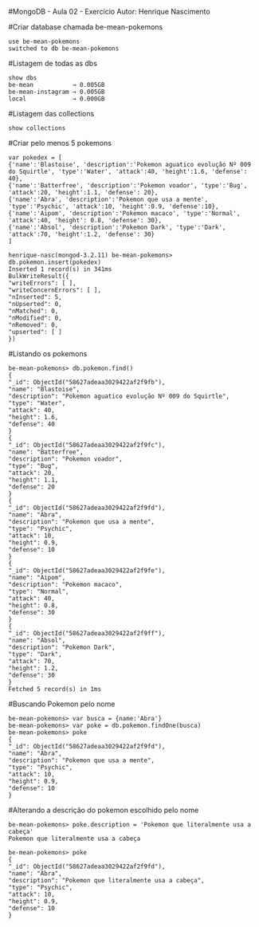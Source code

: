 #MongoDB - Aula 02 - Exercício
Autor: Henrique Nascimento

#Criar database chamada be-mean-pokemons
    
    use be-mean-pokemons
    switched to db be-mean-pokemons
    
#Listagem de todas as dbs

    
    show dbs
    be-mean           → 0.005GB
    be-mean-instagram → 0.005GB
    local             → 0.000GB
    

#Listagem das collections

    show collections

#Criar pelo menos 5 pokemons
    
    var pokedex = [
	{'name':'Blastoise', 'description':'Pokemon aguatico evolução Nº 009 do Squirtle', 'type':'Water', 'attack':40, 'height':1.6, 'defense': 40},
	{'name':'Batterfree', 'description':'Pokemon voador', 'type':'Bug', 'attack':20, 'height':1.1, 'defense': 20},
	{'name':'Abra', 'description':'Pokemon que usa a mente', 'type':'Psychic', 'attack':10, 'height':0.9, 'defense':10},
	{'name':'Aipom', 'description':'Pokemon macaco', 'type':'Normal', 'attack':40, 'height': 0.8, 'defense': 30},
	{'name':'Absol', 'description':'Pokemon Dark', 'type':'Dark', 'attack':70, 'height':1.2, 'defense': 30}
	]

    henrique-nasc(mongod-3.2.11) be-mean-pokemons> db.pokemon.insert(pokedex)
    Inserted 1 record(s) in 341ms
    BulkWriteResult({
    "writeErrors": [ ],
    "writeConcernErrors": [ ],
    "nInserted": 5,
    "nUpserted": 0,
    "nMatched": 0,
    "nModified": 0,
    "nRemoved": 0,
    "upserted": [ ]
    })

    
#Listando os pokemons

    
    be-mean-pokemons> db.pokemon.find()
    {
    "_id": ObjectId("58627adeaa3029422af2f9fb"),
    "name": "Blastoise",
    "description": "Pokemon aguatico evolução Nº 009 do Squirtle",
    "type": "Water",
    "attack": 40,
    "height": 1.6,
    "defense": 40
    }
    {
    "_id": ObjectId("58627adeaa3029422af2f9fc"),
    "name": "Batterfree",
    "description": "Pokemon voador",
    "type": "Bug",
    "attack": 20,
    "height": 1.1,
    "defense": 20
    }
    {
    "_id": ObjectId("58627adeaa3029422af2f9fd"),
    "name": "Abra",
    "description": "Pokemon que usa a mente",
    "type": "Psychic",
    "attack": 10,
    "height": 0.9,
    "defense": 10
    }
    {
    "_id": ObjectId("58627adeaa3029422af2f9fe"),
    "name": "Aipom",
    "description": "Pokemon macaco",
    "type": "Normal",
    "attack": 40,
    "height": 0.8,
    "defense": 30
    }
    {
    "_id": ObjectId("58627adeaa3029422af2f9ff"),
    "name": "Absol",
    "description": "Pokemon Dark",
    "type": "Dark",
    "attack": 70,
    "height": 1.2,
    "defense": 30
    }
    Fetched 5 record(s) in 1ms
   
#Buscando Pokemon pelo nome

    be-mean-pokemons> var busca = {name:'Abra'}
    be-mean-pokemons> var poke = db.pokemon.findOne(busca)
    be-mean-pokemons> poke
    {
    "_id": ObjectId("58627adeaa3029422af2f9fd"),
    "name": "Abra",
    "description": "Pokemon que usa a mente",
    "type": "Psychic",
    "attack": 10,
    "height": 0.9,
    "defense": 10
    }


#Alterando a descrição do pokemon escolhido pelo nome

    be-mean-pokemons> poke.description = 'Pokemon que literalmente usa a cabeça'
    Pokemon que literalmente usa a cabeça

    be-mean-pokemons> poke
    {
    "_id": ObjectId("58627adeaa3029422af2f9fd"),
    "name": "Abra",
    "description": "Pokemon que literalmente usa a cabeça",
    "type": "Psychic",
    "attack": 10,
    "height": 0.9,
    "defense": 10
    }

    
